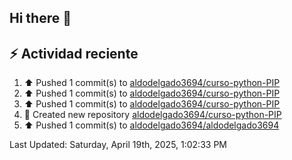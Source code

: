 ## Hi there 👋

## :zap: Actividad reciente
<!--RECENT_ACTIVITY:start-->
1. ⬆️ Pushed 1 commit(s) to [aldodelgado3694/curso-python-PIP](https://github.com/aldodelgado3694/curso-python-PIP)<br>
2. ⬆️ Pushed 1 commit(s) to [aldodelgado3694/curso-python-PIP](https://github.com/aldodelgado3694/curso-python-PIP)<br>
3. ⬆️ Pushed 1 commit(s) to [aldodelgado3694/curso-python-PIP](https://github.com/aldodelgado3694/curso-python-PIP)<br>
4. 📔 Created new repository [aldodelgado3694/curso-python-PIP](https://github.com/aldodelgado3694/curso-python-PIP)<br>
5. ⬆️ Pushed 1 commit(s) to [aldodelgado3694/aldodelgado3694](https://github.com/aldodelgado3694/aldodelgado3694)<br>
<!--RECENT_ACTIVITY:end-->

<!--RECENT_ACTIVITY:last_update-->
Last Updated: Saturday, April 19th, 2025, 1:02:33 PM
<!--RECENT_ACTIVITY:last_update_end-->

<!--
**aldodelgado3694/aldodelgado3694** is a ✨ _special_ ✨ repository because its `README.md` (this file) appears on your GitHub profile.

Here are some ideas to get you started:

- 🔭 I’m currently working on ...
- 🌱 I’m currently learning ...
- 👯 I’m looking to collaborate on ...
- 🤔 I’m looking for help with ...
- 💬 Ask me about ...
- 📫 How to reach me: ...
- 😄 Pronouns: ...
- ⚡ Fun fact: ...
-->
